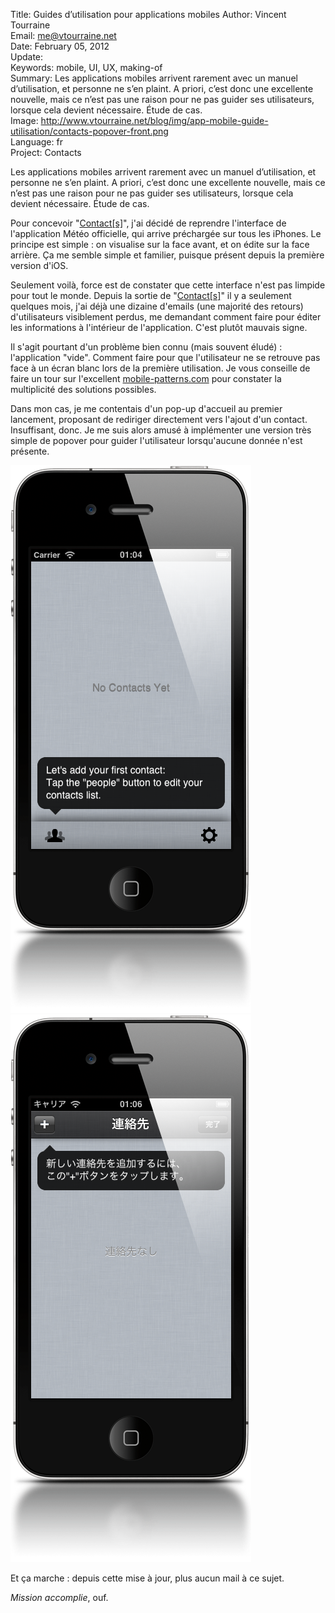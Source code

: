 Title:    Guides d’utilisation pour applications mobiles
Author:   Vincent Tourraine  
Email:    me@vtourraine.net  
Date:     February 05, 2012  
Update:   
Keywords: mobile, UI, UX, making-of  
Summary:  Les applications mobiles arrivent rarement avec un manuel d’utilisation, et personne ne s’en plaint. A priori, c’est donc une excellente nouvelle, mais ce n’est pas une raison pour ne pas guider ses utilisateurs, lorsque cela devient nécessaire. Étude de cas.  
Image:    http://www.vtourraine.net/blog/img/app-mobile-guide-utilisation/contacts-popover-front.png  
Language: fr  
Project:  Contacts  

<p>Les applications mobiles arrivent rarement avec un manuel d’utilisation, et personne ne s’en plaint. A priori, c’est donc une excellente nouvelle, mais ce n’est pas une raison pour ne pas guider ses utilisateurs, lorsque cela devient nécessaire. Étude de cas.</p>

<p>
	Pour concevoir "<a href="http://www.studioamanga.com/contacts/">Contact[s]</a>", j'ai décidé de reprendre l'interface de l'application Météo officielle, qui arrive préchargée sur tous les iPhones. Le principe est simple : on visualise sur la face avant, et on édite sur la face arrière. Ça me semble simple et familier, puisque présent depuis la première version d'iOS. 
</p>
<p>
	Seulement voilà, force est de constater que cette interface n'est pas limpide pour tout le monde. Depuis la sortie de "<a href="http://www.studioamanga.com/contacts/">Contact[s]</a>" il y a seulement quelques mois, j'ai déjà une dizaine d'emails (une majorité des retours) d'utilisateurs visiblement perdus, me demandant comment faire pour  éditer les informations à l'intérieur de l'application. C'est plutôt mauvais signe.
</p>
<p>
	Il s'agit pourtant d'un problème bien connu (mais souvent éludé) : l'application "vide". Comment faire pour que l'utilisateur ne se retrouve pas face à un écran blanc lors de la première utilisation. Je vous conseille de faire un tour sur l'excellent <a href="http://mobile-patterns.com/empty-data-sets">mobile-patterns.com</a> pour constater la multiplicité des solutions possibles.
</p>
<p>
	Dans mon cas, je me contentais d'un pop-up d'accueil au premier lancement, proposant de rediriger directement vers l'ajout d'un contact. Insuffisant, donc. Je me suis alors amusé à implémenter une version très simple de popover pour guider l'utilisateur lorsqu'aucune donnée n'est présente.
</p>
<div class="slideshow">
	<img src="img/app-mobile-guide-utilisation/contacts-popover-front.png" class="nostyle" alt="Contacts screenshot 1" />
	<img src="img/app-mobile-guide-utilisation/contacts-popover-back.png" class="nostyle" alt="Contacts screenshot 2" />
</div>
<p>
	Et ça marche : depuis cette mise à jour, plus aucun mail à ce sujet.
</p>
<p>
	<em>Mission accomplie</em>, ouf.
</p>